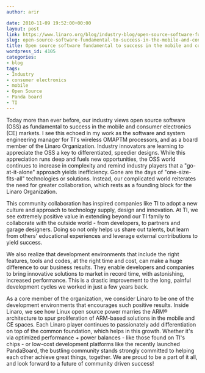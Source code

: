 ```yaml
---
author: arir

date: 2010-11-09 19:52:00+00:00
layout: post
link: https://www.linaro.org/blog/industry-blog/open-source-software-fundamental-to-success-in-the-mobile-and-consumer-electronics-markets/
slug: open-source-software-fundamental-to-success-in-the-mobile-and-consumer-electronics-markets
title: Open source software fundamental to success in the mobile and consumer electronics markets
wordpress_id: 4105
categories:
- blog
tags:
- Industry
- consumer electronics
- mobile
- Open Source
- Panda board
- TI
---
```


Today more than ever before, our industry views open source software (OSS) as fundamental to success in the mobile and consumer electronics (CE) markets. I see this echoed in my work as the software and system engineering manager for TI's wireless OMAPTM processors, and as a board member of the Linaro Organization. Industry innovators are learning to appreciate the OSS a key to differentiated, speedier designs. While this appreciation runs deep and fuels new opportunities, the OSS world continues to increase in complexity and remind industry players that a "go-at-it-alone" approach yields inefficiency. Gone are the days of "one-size-fits-all" technologies or solutions. Instead, our complicated world reiterates the need for greater collaboration, which rests as a founding block for the Linaro Organization.

This community collaboration has inspired companies like TI to adopt a new culture and approach to technology supply, design and innovation. At TI, we see extremely positive value in extending beyond our TI family to collaborate with the outside world - from developers, to partners and garage designers. Doing so not only helps us share out talents, but learn from others' educational experiences and leverage external contributions to yield success.

We also realize that development environments that include the right features, tools and codes, at the right time and cost, can make a huge difference to our business results. They enable developers and companies to bring innovative solutions to market in record time, with astonishing, increased performance. This is a drastic improvement to the long, painful development cycles we worked in just a few years back.

<!-- more -->

As a core member of the organization, we consider Linaro to be one of the development environments that encourages such positive results. Inside Linaro, we see how Linux open source power marries the ARM® architecture to spur proliferation of ARM-based solutions in the mobile and CE spaces. Each Linaro player continues to passionately add differentiation on top of the common foundation, which helps in this growth. Whether it's via optimized performance + power balances - like those found on TI's chips - or low-cost development platforms like the recently launched PandaBoard, the bustling community stands strongly committed to helping each other achieve great things, together. We are proud to be a part of it all, and look forward to a future of community driven success!
